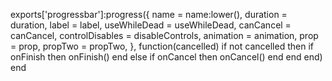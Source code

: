 exports['progressbar']:progress({
        name = name:lower(),
        duration = duration,
        label = label,
        useWhileDead = useWhileDead,
        canCancel = canCancel,
        controlDisables = disableControls,
        animation = animation,
        prop = prop,
        propTwo = propTwo,
    }, function(cancelled)
    if not cancelled then
        if onFinish then
            onFinish()
        end
        else
            if onCancel then
                onCancel()
                end
            end
    end)
end